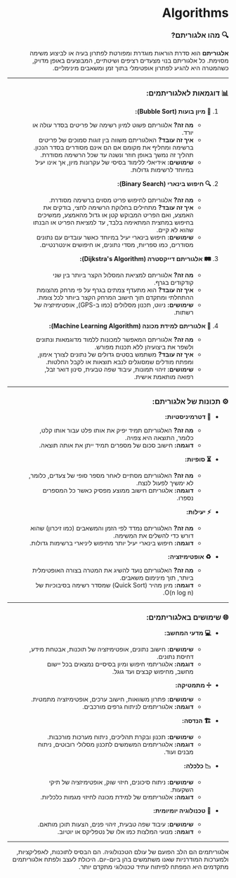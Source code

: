<div dir="rtl">
   
# Algorithms

### 🔍 מהו אלגוריתם?
**אלגוריתם** הוא סדרת הוראות מוגדרת ומפורטת לפתרון בעיה או לביצוע משימה מסוימת. כל אלגוריתם בנוי מצעדים רציפים ושיטתיים, המבוצעים באופן מדויק, כשהמטרה היא להגיע לפתרון אופטימלי בתוך זמן ומשאבים מינימליים.

---

### 📊 דוגמאות לאלגוריתמים:
1. **🔄 מיון בועות (Bubble Sort):**
   - **מה זה?** אלגוריתם פשוט למיון רשימה של פריטים בסדר עולה או יורד.
   - **איך זה עובד?** האלגוריתם משווה בין זוגות סמוכים של פריטים ברשימה ומחליף את מקומם אם הם אינם מסודרים בסדר הנכון. תהליך זה נמשך באופן חוזר ונשנה עד שכל הרשימה מסודרת.
   - **שימושים:** אידיאלי ללימוד בסיסי של עקרונות מיון, אך אינו יעיל במיוחד לרשימות גדולות.

2. **🔍 חיפוש בינארי (Binary Search):**
   - **מה זה?** אלגוריתם לחיפוש פריט מסוים ברשימה מסודרת.
   - **איך זה עובד?** מתחילים בחלוקת הרשימה לחצי, בודקים את האמצע, ואם הפריט המבוקש קטן או גדול מהאמצע, ממשיכים בחיפוש במחצית המתאימה בלבד, עד למציאת הפריט או הבנתו שהוא לא קיים.
   - **שימושים:** חיפוש בינארי יעיל במיוחד כאשר עובדים עם נתונים מסודרים, כמו ספריות, מסדי נתונים, או חיפושים אינטרנטיים.

3. **🛤️ אלגוריתם דייקסטרה (Dijkstra's Algorithm):**
   - **מה זה?** אלגוריתם למציאת המסלול הקצר ביותר בין שני קודקודים בגרף.
   - **איך זה עובד?** הוא מתעדף צמתים בגרף על פי מרחק מהצומת ההתחלתי ומתקדם תוך חישוב המרחק הקצר ביותר לכל צומת.
   - **שימושים:** ניווט, תכנון מסלולים (כמו ב-GPS), אופטימיזציה של רשתות.

4. **🧠 אלגוריתם למידת מכונה (Machine Learning Algorithm):**
   - **מה זה?** אלגוריתם המאפשר למכונות ללמוד מדוגמאות ונתונים ולשפר את ביצועיהן ללא תכנות מפורש.
   - **איך זה עובד?** משתמש בסטים גדולים של נתונים לצורך אימון, ומפתח מודלים שמסוגלים לנבא תוצאות או לקבל החלטות.
   - **שימושים:** זיהוי תמונות, עיבוד שפה טבעית, סינון דואר זבל, רפואה מותאמת אישית.

---

### ⚙️ תכונות של אלגוריתם:
- **🧩 דטרמיניסטיות:** 
  - **מה זה?** האלגוריתם תמיד יפיק את אותו פלט עבור אותו קלט, כלומר, התוצאה היא צפויה.
  - **דוגמה:** חישוב סכום של מספרים תמיד ייתן את אותה תוצאה.
  
- **⏳ סופיות:** 
  - **מה זה?** האלגוריתם מסתיים לאחר מספר סופי של צעדים, כלומר, לא ימשיך לפעול לנצח.
  - **דוגמה:** אלגוריתם חישוב ממוצע מפסיק כאשר כל המספרים נספרו.

- **⚡ יעילות:** 
  - **מה זה?** האלגוריתם נמדד לפי הזמן והמשאבים (כמו זיכרון) שהוא דורש כדי להשלים את המשימה.
  - **דוגמה:** חיפוש בינארי יעיל יותר מחיפוש ליניארי ברשימות גדולות.

- **♻️ אופטימיזציה:** 
  - **מה זה?** האלגוריתם נועד להשיג את המטרה בצורה האופטימלית ביותר, תוך מינימום משאבים.
  - **דוגמה:** מיון מהיר (Quick Sort) שמסדר רשימה בסיבוכיות של O(n log n).

---

### 🌐 שימושים באלגוריתמים:
- **💻 מדעי המחשב:**
  - **שימושים:** חישוב נתונים, אופטימיזציה של תוכנות, אבטחת מידע, דחיסת נתונים.
  - **דוגמה:** אלגוריתמי חיפוש ומיון בסיסיים נמצאים בכל יישום מחשב, מחיפוש קבצים ועד גוגל.

- **➗ מתמטיקה:**
  - **שימושים:** פתרון משוואות, חישוב ערכים, אופטימיזציה מתמטית.
  - **דוגמה:** אלגוריתמים לניתוח גרפים מורכבים.

- **🏗️ הנדסה:**
  - **שימושים:** תכנון ובקרת תהליכים, ניתוח מערכות מורכבות.
  - **דוגמה:** אלגוריתמים המשמשים לתכנון מסלולי רובוטים, ניתוח מבנים ועוד.

- **📉 כלכלה:**
  - **שימושים:** ניתוח סיכונים, חיזוי שוק, אופטימיזציה של תיקי השקעות.
  - **דוגמה:** אלגוריתמים של למידת מכונה לחיזוי מגמות כלכליות.

- **📱 טכנולוגיה יומיומית:**
  - **שימושים:** עיבוד שפה טבעית, זיהוי פנים, הצעות תוכן מותאם.
  - **דוגמה:** מנועי המלצות כמו אלו של נטפליקס או יוטיוב.

---

אלגוריתמים הם הלב הפועם של עולם הטכנולוגיה. הם הבסיס לתוכנות, לאפליקציות, ולמערכות המודרניות שאנו משתמשים בהן ביום-יום. היכולת לעצב ולפתח אלגוריתמים מתקדמים היא המפתח לפיתוח עתיד טכנולוגי מתקדם יותר.

</div>
